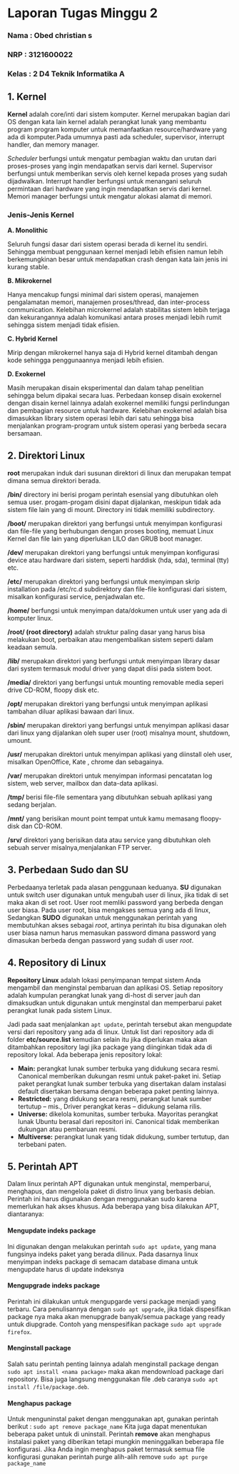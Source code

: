 # Laporan Tugas Minggu 2

### Nama : Obed christian s

### NRP : 3121600022

### Kelas : 2 D4 Teknik Informatika A

## 1. Kernel

**Kernel** adalah core/inti dari sistem komputer. Kernel merupakan bagian dari OS dengan kata lain kernel adalah perangkat lunak yang membantu program program komputer untuk memanfaatkan resource/hardware yang ada di komputer.Pada umumnya pasti ada scheduler, supervisor, interrupt handler, dan memory manager.

_Scheduler_ berfungsi untuk mengatur pembagian waktu dan urutan dari proses-proses yang ingin mendapatkan servis dari kernel. Supervisor berfungsi untuk memberikan servis oleh kernel kepada proses yang sudah dijadwalkan. Interrupt handler berfungsi untuk menangani seluruh permintaan dari hardware yang ingin mendapatkan servis dari kernel. Memori manager berfungsi untuk mengatur alokasi alamat di memori.

### Jenis-Jenis Kernel

**A. Monolithic**

Seluruh fungsi dasar dari sistem operasi berada di kernel itu sendiri. Sehingga membuat penggunaan kernel menjadi lebih efisien namun lebih berkemungkinan besar untuk mendapatkan crash dengan kata lain jenis ini kurang stable.

**B. Mikrokernel**

Hanya mencakup fungsi minimal dari sistem operasi, manajemen pengalamatan memori, manajemen proses/thread, dan inter-process communication. Kelebihan microkernel adalah stabilitas sistem lebih terjaga dan kekurangannya adalah komunikasi antara proses menjadi lebih rumit sehingga sistem menjadi tidak efisien.

**C. Hybrid Kernel**

Mirip dengan mikrokernel hanya saja di Hybrid kernel ditambah dengan kode sehingga penggunaannya menjadi lebih efisien.

**D. Exokernel**

Masih merupakan disain eksperimental dan dalam tahap penelitian sehingga belum dipakai secara luas. Perbedaan konsep disain exokernel dengan disain kernel lainnya adalah exokernel memiliki fungsi perlindungan dan pembagian resource untuk hardware. Kelebihan exokernel adalah bisa dimasukkan library sistem operasi lebih dari satu sehingga bisa menjalankan program-program untuk sistem operasi yang berbeda secara bersamaan.

## 2. Direktori Linux

**root** merupakan induk dari susunan direktori di linux dan merupakan tempat dimana semua direktori berada.

**/bin/** directory ini berisi progam perintah esensial yang dibutuhkan oleh semua user. progam-progam disini dapat dijalankan, meskipun tidak ada sistem file lain yang di mount. Directory ini tidak memiliki subdirectory.

**/boot/** merupakan direktori yang berfungsi untuk menyimpan konfigurasi dan file-file yang berhubungan dengan proses booting, memuat Linux Kernel dan file lain yang diperlukan LILO dan GRUB boot manager.

**/dev/** merupakan direktori yang berfungsi untuk menyimpan konfigurasi device atau hardware dari sistem, seperti harddisk (hda, sda), terminal (tty) etc.

**/etc/** merupakan direktori yang berfungsi untuk menyimpan skrip installation pada /etc/rc.d subdirektory dan file-file konfigurasi dari sistem, misalkan konfigurasi service, penjadwalan etc.

**/home/** berfungsi untuk menyimpan data/dokumen untuk user yang ada di komputer linux.

**/root/ (root directory)** adalah struktur paling dasar yang harus bisa melakukan boot, perbaikan atau mengembalikan sistem seperti dalam keadaan semula.

**/lib/** merupakan direktori yang berfungsi untuk menyimpan library dasar dari system termasuk modul driver yang dapat diisi pada sistem boot.

**/media/** direktori yang berfungsi untuk mounting removable media seperi drive CD-ROM, floopy disk etc.

**/opt/** merupakan direktori yang berfungsi untuk menyimpan aplikasi tambahan diluar aplikasi bawaan dari linux.

**/sbin/** merupakan direktori yang berfungsi untuk menyimpan aplikasi dasar dari linux yang dijalankan oleh super user (root) misalnya mount, shutdown, umount.

**/usr/** merupakan direktori untuk menyimpan aplikasi yang diinstall oleh user, misalkan OpenOffice, Kate , chrome dan sebagainya.

**/var/** merupakan direktori untuk menyimpan informasi pencatatan log sistem, web server, mailbox dan data-data aplikasi.

**/tmp/** berisi file-file sementara yang dibutuhkan sebuah aplikasi yang sedang berjalan.

**/mnt/** yang berisikan mount point tempat untuk kamu memasang floopy-disk dan CD-ROM.

**/srv/** direktori yang berisikan data atau service yang dibutuhkan oleh sebuah server misalnya,menjalankan FTP server.

## 3. Perbedaan Sudo dan SU

Perbedaanya terletak pada alasan penggunaan keduanya. **SU** digunakan untuk switch user digunakan untuk mengubah user di linux, jika tidak di set maka akan di set root. User root memliki password yang berbeda dengan user biasa. Pada user root, bisa mengakses semua yang ada di linux, Sedangkan **SUDO** digunakan untuk menggunakan perintah yang membutuhkan akses sebagai _root_, artinya perintah itu bisa digunakan oleh user biasa namun harus memasukan password dimana password yang dimasukan berbeda dengan password yang sudah di user _root_.

## 4. Repository di Linux

**Repository Linux** adalah lokasi penyimpanan tempat sistem Anda mengambil dan menginstal pembaruan dan aplikasi OS. Setiap repository adalah kumpulan perangkat lunak yang di-host di server jauh dan dimaksudkan untuk digunakan untuk menginstal dan memperbarui paket perangkat lunak pada sistem Linux.

Jadi pada saat menjalankan `apt update`, perintah tersebut akan mengupdate versi dari repository yang ada di linux. Untuk list dari repository ada di folder **etc/source.list** kemudian selain itu jika diperlukan maka akan ditambahkan repository lagi jika package yang diinginkan tidak ada di repository lokal. Ada beberapa jenis repository lokal:

- **Main:** perangkat lunak sumber terbuka yang didukung secara resmi. Canonical memberikan dukungan resmi untuk paket-paket ini. Setiap paket perangkat lunak sumber terbuka yang disertakan dalam instalasi default disertakan bersama dengan beberapa paket penting lainnya.
- **Restricted:** yang didukung secara resmi, perangkat lunak sumber tertutup – mis., Driver perangkat keras – didukung selama rilis.
- **Universe:** dikelola komunitas, sumber terbuka. Mayoritas perangkat lunak Ubuntu berasal dari repositori ini. Canonical tidak memberikan dukungan atau pembaruan resmi.
- **Multiverse:** perangkat lunak yang tidak didukung, sumber tertutup, dan terbebani paten.

## 5. Perintah APT

Dalam linux perintah APT digunakan untuk menginstal, memperbarui, menghapus, dan mengelola paket di distro linux yang berbasis debian. Perintah ini harus digunakan dengan menggunakan sudo karena memerlukan hak akses khusus. Ada beberapa yang bisa dilakukan APT, diantaranya:

#### **Mengupdate indeks package**

Ini digunakan dengan melakukan perintah `sudo apt update`, yang mana fungsinya indeks paket yang berada dilinux. Pada dasarnya linux menyimpan indeks package di semacam database dimana untuk mengupdate harus di update indeksnya

#### **Mengupgrade indeks package**

Perintah ini dilakukan untuk mengupgarde versi package menjadi yang terbaru. Cara penulisannya dengan `sudo apt upgrade`, jika tidak dispesifikan package nya maka akan menupgrade banyak/semua package yang ready untuk diupgrade. Contoh yang menspesifikan package `sudo apt upgrade firefox`.

#### **Menginstall package**

Salah satu perintah penting lainnya adalah menginstall package dengan `sudo apt install <nama package>` maka akan mendownload package dari repository. Bisa juga langsung menggunakan file .deb caranya `sudo apt install /file/package.deb`.

#### **Menghapus package**

Untuk menguninstal paket dengan menggunakan apt, gunakan perintah berikut : `sudo apt remove package_name` Kita juga dapat menentukan beberapa paket untuk di uninstall. Perintah **remove** akan menghapus instalasi paket yang diberikan tetapi mungkin meninggalkan beberapa file konfigurasi. Jika Anda ingin menghapus paket termasuk semua file konfigurasi gunakan perintah purge alih-alih remove `sudo apt purge package_name`
